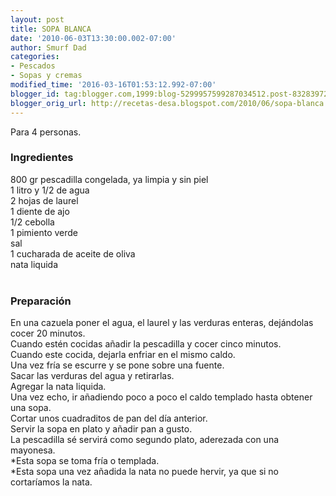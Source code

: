 ```yaml
---
layout: post
title: SOPA BLANCA
date: '2010-06-03T13:30:00.002-07:00'
author: Smurf Dad
categories:
- Pescados
- Sopas y cremas
modified_time: '2016-03-16T01:53:12.992-07:00'
blogger_id: tag:blogger.com,1999:blog-5299957599287034512.post-8328397277775659997
blogger_orig_url: http://recetas-desa.blogspot.com/2010/06/sopa-blanca.html
---
```


Para 4 personas.<br /><h3>Ingredientes</h3>800 gr pescadilla congelada, ya limpia y sin piel<br />1 litro y 1/2 de agua<br />2 hojas de laurel<br />1 diente de ajo<br />1/2 cebolla<br />1 pimiento verde<br />sal<br />1 cucharada de aceite de oliva<br />nata liquida<br /><br /><h3>Preparación</h3>En una cazuela poner el agua, el laurel y las verduras enteras, dejándolas cocer 20 minutos.<br />Cuando estén cocidas añadir la pescadilla y cocer cinco minutos.<br />Cuando este cocida, dejarla enfriar en el mismo caldo.<br />Una vez fría se escurre y se pone sobre una fuente.<br />Sacar las verduras del agua y retirarlas.<br />Agregar la nata liquida.<br />Una vez echo, ir añadiendo poco a poco el caldo templado hasta obtener una sopa.<br />Cortar unos cuadraditos de pan del día anterior.<br />Servir la sopa en plato y añadir pan a gusto.<br />La pescadilla sé servirá como segundo plato, aderezada con una mayonesa.<br />*Esta sopa se toma fría o templada.<br />*Esta sopa una vez añadida la nata no puede hervir, ya que si no cortaríamos la nata.